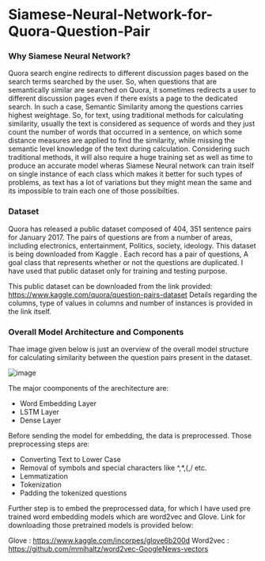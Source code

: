 # Siamese-Neural-Network-for-Quora-Question-Pair

### Why Siamese Neural Network?
Quora search engine redirects to different discussion pages based on the search terms searched by the user. So, when questions that are semantically similar are searched on Quora,
it sometimes redirects a user to different discussion pages even if there exists a page to the dedicated search. In such a case, Semantic Similarity among the questions carries 
highest weightage. So, for text, using traditional methods for calculating similarity, usually the text is considered as sequence of words and they just count the number of words 
that occurred in a sentence, on which some distance measures are applied to find the similarity, while missing the semantic level knowledge of the text during calculation. Considering 
such traditional methods, it will also require a huge training set as well as time to produce an accurate model wheras Siamese Neural network can train itself on single instance
of each class which makes it better for such types of problems, as text has a lot of variations but they might mean the same and its impossible to train each one of those possibilties.

### Dataset
Quora has released a public dataset composed of 404, 351 sentence pairs for January 2017. The pairs of questions are from a number of areas, including electronics, entertainment, 
Politics, society, ideology. This dataset is being downloaded from Kaggle . Each record has a pair of questions, A goal class that represents whether or not the questions are 
duplicated. I have used that public dataset only for training and testing purpose.

This public dataset can be downloaded from the link provided:
https://www.kaggle.com/quora/question-pairs-dataset
Details regarding the columns, type of values in columns and number of instances is provided in the link itself.

### Overall Model Architecture and Components

Thae image given below is just an overview of the overall model structure for calculating similarity between the question pairs present in the dataset.

![image](https://user-images.githubusercontent.com/61029579/114500413-f7b41880-9bf5-11eb-85d6-2ddf4ca01c83.png)

The major coomponents of the arechitecture are:

- Word Embedding Layer
- LSTM Layer
- Dense Layer

Before sending the model for embedding, the data is preprocessed. Those preprocessing steps are:
- Converting Text to Lower Case
- Removal of symbols and special characters like ^,*,(,/ etc.
- Lemmatization
- Tokenization
- Padding the tokenized questions

Further step is to embed the preprocessed data, for which I have used pre trained word embedding models which are word2vec and Glove. Link for downloading those pretrained models is provided below:

Glove : https://www.kaggle.com/incorpes/glove6b200d
Word2vec : https://github.com/mmihaltz/word2vec-GoogleNews-vectors
